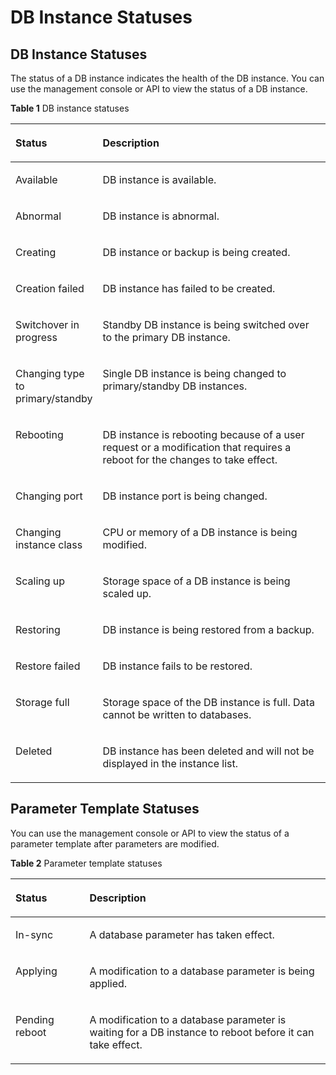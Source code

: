 # DB Instance Statuses<a name="en-us_topic_0032472291"></a>

## DB Instance Statuses<a name="sc3b964fa7fb546c4a5de6d2232f2eed3"></a>

The status of a DB instance indicates the health of the DB instance. You can use the management console or API to view the status of a DB instance.

**Table  1**  DB instance statuses

<a name="ta8e30128dae74adba4d88ae180288ac5"></a>
<table><thead align="left"><tr id="r2aaeaca2ae2a4cb5b9fbb49e5f0be784"><th class="cellrowborder" valign="top" width="22.42%" id="mcps1.2.3.1.1"><p id="acac809fed8be41ef99fe6170d519f402"><a name="acac809fed8be41ef99fe6170d519f402"></a><a name="acac809fed8be41ef99fe6170d519f402"></a><strong id="a09e05ecaf5dc42b49282b47838f2b407"><a name="a09e05ecaf5dc42b49282b47838f2b407"></a><a name="a09e05ecaf5dc42b49282b47838f2b407"></a>Status</strong></p>
</th>
<th class="cellrowborder" valign="top" width="77.58%" id="mcps1.2.3.1.2"><p id="ae4e7c52e4cd64669b9d8ddbe2fcf1001"><a name="ae4e7c52e4cd64669b9d8ddbe2fcf1001"></a><a name="ae4e7c52e4cd64669b9d8ddbe2fcf1001"></a><strong id="a97668864bf874d57b57a1c1492147784"><a name="a97668864bf874d57b57a1c1492147784"></a><a name="a97668864bf874d57b57a1c1492147784"></a>Description</strong></p>
</th>
</tr>
</thead>
<tbody><tr id="r2b715a4b06d4496187d21c3c88a2415b"><td class="cellrowborder" valign="top" width="22.42%" headers="mcps1.2.3.1.1 "><p id="accdc25b04b4047508a13e07b900a9646"><a name="accdc25b04b4047508a13e07b900a9646"></a><a name="accdc25b04b4047508a13e07b900a9646"></a>Available</p>
</td>
<td class="cellrowborder" valign="top" width="77.58%" headers="mcps1.2.3.1.2 "><p id="a49aa47c257a141ecbae664a8c93ec72a"><a name="a49aa47c257a141ecbae664a8c93ec72a"></a><a name="a49aa47c257a141ecbae664a8c93ec72a"></a>DB instance is available.</p>
</td>
</tr>
<tr id="rdc652434ec1b42239e0659c0ff1eebe4"><td class="cellrowborder" valign="top" width="22.42%" headers="mcps1.2.3.1.1 "><p id="a2fcdb91ffa7f412790c529def0d09354"><a name="a2fcdb91ffa7f412790c529def0d09354"></a><a name="a2fcdb91ffa7f412790c529def0d09354"></a>Abnormal</p>
</td>
<td class="cellrowborder" valign="top" width="77.58%" headers="mcps1.2.3.1.2 "><p id="a66fa42cfeefe4bb49b3d2852fed43c5d"><a name="a66fa42cfeefe4bb49b3d2852fed43c5d"></a><a name="a66fa42cfeefe4bb49b3d2852fed43c5d"></a>DB instance is abnormal.</p>
</td>
</tr>
<tr id="r75f245ae4f3f49ee9f57da5f4ffae2e7"><td class="cellrowborder" valign="top" width="22.42%" headers="mcps1.2.3.1.1 "><p id="a07f39b184b8e47f589cb110b159bc085"><a name="a07f39b184b8e47f589cb110b159bc085"></a><a name="a07f39b184b8e47f589cb110b159bc085"></a>Creating</p>
</td>
<td class="cellrowborder" valign="top" width="77.58%" headers="mcps1.2.3.1.2 "><p id="a64a5bd8080f24c2694b2090070917e9b"><a name="a64a5bd8080f24c2694b2090070917e9b"></a><a name="a64a5bd8080f24c2694b2090070917e9b"></a>DB instance or backup is being created.</p>
</td>
</tr>
<tr id="r62d49a4bc1444393856cceb41fb833a2"><td class="cellrowborder" valign="top" width="22.42%" headers="mcps1.2.3.1.1 "><p id="af90c5bc98fbf4a27a92f89e751b49664"><a name="af90c5bc98fbf4a27a92f89e751b49664"></a><a name="af90c5bc98fbf4a27a92f89e751b49664"></a>Creation failed</p>
</td>
<td class="cellrowborder" valign="top" width="77.58%" headers="mcps1.2.3.1.2 "><p id="a4f12fb7689be4473a4767fe050fd2aff"><a name="a4f12fb7689be4473a4767fe050fd2aff"></a><a name="a4f12fb7689be4473a4767fe050fd2aff"></a>DB instance has failed to be created.</p>
</td>
</tr>
<tr id="r5e4c08a5de1f4cd9b3b8578b1996c3cd"><td class="cellrowborder" valign="top" width="22.42%" headers="mcps1.2.3.1.1 "><p id="en-us_topic_0086557181_p997227116366"><a name="en-us_topic_0086557181_p997227116366"></a><a name="en-us_topic_0086557181_p997227116366"></a>Switchover in progress</p>
</td>
<td class="cellrowborder" valign="top" width="77.58%" headers="mcps1.2.3.1.2 "><p id="en-us_topic_0086557181_p244758916366"><a name="en-us_topic_0086557181_p244758916366"></a><a name="en-us_topic_0086557181_p244758916366"></a>Standby DB instance is being switched over to the primary DB instance.</p>
</td>
</tr>
<tr id="row8551910191517"><td class="cellrowborder" valign="top" width="22.42%" headers="mcps1.2.3.1.1 "><p id="p755141019154"><a name="p755141019154"></a><a name="p755141019154"></a>Changing type to primary/standby</p>
</td>
<td class="cellrowborder" valign="top" width="77.58%" headers="mcps1.2.3.1.2 "><p id="p15512010151516"><a name="p15512010151516"></a><a name="p15512010151516"></a>Single DB instance is being changed to primary/standby DB instances.</p>
</td>
</tr>
<tr id="rf33f49489d854ce8a1e6bcd2aee15978"><td class="cellrowborder" valign="top" width="22.42%" headers="mcps1.2.3.1.1 "><p id="aef96ea708e1e42d086b2155019bd01a4"><a name="aef96ea708e1e42d086b2155019bd01a4"></a><a name="aef96ea708e1e42d086b2155019bd01a4"></a>Rebooting</p>
</td>
<td class="cellrowborder" valign="top" width="77.58%" headers="mcps1.2.3.1.2 "><p id="a8dd46f4afd02432cb9d967fc44131dff"><a name="a8dd46f4afd02432cb9d967fc44131dff"></a><a name="a8dd46f4afd02432cb9d967fc44131dff"></a>DB instance is rebooting because of a user request or a modification that requires a reboot for the changes to take effect.</p>
</td>
</tr>
<tr id="r4b7759fc518946cabe372836b292dc5d"><td class="cellrowborder" valign="top" width="22.42%" headers="mcps1.2.3.1.1 "><p id="a8cdd715f9b0d4248ac24620085706d0c"><a name="a8cdd715f9b0d4248ac24620085706d0c"></a><a name="a8cdd715f9b0d4248ac24620085706d0c"></a>Changing port</p>
</td>
<td class="cellrowborder" valign="top" width="77.58%" headers="mcps1.2.3.1.2 "><p id="a884e93dcaf05469c99cc1b7abfe93ca4"><a name="a884e93dcaf05469c99cc1b7abfe93ca4"></a><a name="a884e93dcaf05469c99cc1b7abfe93ca4"></a>DB instance port is being changed.</p>
</td>
</tr>
<tr id="ra68e3373eb36424fa178a25a99464216"><td class="cellrowborder" valign="top" width="22.42%" headers="mcps1.2.3.1.1 "><p id="a5fcb1bb40c1249e3b3e44ca400870275"><a name="a5fcb1bb40c1249e3b3e44ca400870275"></a><a name="a5fcb1bb40c1249e3b3e44ca400870275"></a>Changing instance class</p>
</td>
<td class="cellrowborder" valign="top" width="77.58%" headers="mcps1.2.3.1.2 "><p id="acd55e347b56a4a7d8233da0a6311031e"><a name="acd55e347b56a4a7d8233da0a6311031e"></a><a name="acd55e347b56a4a7d8233da0a6311031e"></a>CPU or memory of a DB instance is being modified.</p>
</td>
</tr>
<tr id="re4116bb501694c3b976ba287856cff3d"><td class="cellrowborder" valign="top" width="22.42%" headers="mcps1.2.3.1.1 "><p id="ada41ff2498eb4bd6a9ccc1a9a8167860"><a name="ada41ff2498eb4bd6a9ccc1a9a8167860"></a><a name="ada41ff2498eb4bd6a9ccc1a9a8167860"></a>Scaling up</p>
</td>
<td class="cellrowborder" valign="top" width="77.58%" headers="mcps1.2.3.1.2 "><p id="a1b6f7026d9384c8b835745cdf0fe2101"><a name="a1b6f7026d9384c8b835745cdf0fe2101"></a><a name="a1b6f7026d9384c8b835745cdf0fe2101"></a>Storage space of a DB instance is being scaled up.</p>
</td>
</tr>
<tr id="r5bb1a9ec9bd843bfa4635374a2f3ec7b"><td class="cellrowborder" valign="top" width="22.42%" headers="mcps1.2.3.1.1 "><p id="a87a1e3b149f34514ac34f8812b2783b1"><a name="a87a1e3b149f34514ac34f8812b2783b1"></a><a name="a87a1e3b149f34514ac34f8812b2783b1"></a>Restoring</p>
</td>
<td class="cellrowborder" valign="top" width="77.58%" headers="mcps1.2.3.1.2 "><p id="a30bc1e86884441e09b97f72f05ad845f"><a name="a30bc1e86884441e09b97f72f05ad845f"></a><a name="a30bc1e86884441e09b97f72f05ad845f"></a>DB instance is being restored from a backup.</p>
</td>
</tr>
<tr id="rbfffff6b57fe4737ad0d6f6ad6e334bb"><td class="cellrowborder" valign="top" width="22.42%" headers="mcps1.2.3.1.1 "><p id="a1e1ba26f8613432a8658f447c5a67e61"><a name="a1e1ba26f8613432a8658f447c5a67e61"></a><a name="a1e1ba26f8613432a8658f447c5a67e61"></a>Restore failed</p>
</td>
<td class="cellrowborder" valign="top" width="77.58%" headers="mcps1.2.3.1.2 "><p id="aee32b8223cbc4203889d5484b2bc0b53"><a name="aee32b8223cbc4203889d5484b2bc0b53"></a><a name="aee32b8223cbc4203889d5484b2bc0b53"></a>DB instance fails to be restored.</p>
</td>
</tr>
<tr id="row16772491664"><td class="cellrowborder" valign="top" width="22.42%" headers="mcps1.2.3.1.1 "><p id="p142491329556"><a name="p142491329556"></a><a name="p142491329556"></a>Storage full</p>
</td>
<td class="cellrowborder" valign="top" width="77.58%" headers="mcps1.2.3.1.2 "><p id="p17781849464"><a name="p17781849464"></a><a name="p17781849464"></a>Storage space of the DB instance is full. Data cannot be written to databases.</p>
</td>
</tr>
<tr id="row15951182011120"><td class="cellrowborder" valign="top" width="22.42%" headers="mcps1.2.3.1.1 "><p id="p179511420191215"><a name="p179511420191215"></a><a name="p179511420191215"></a>Deleted</p>
</td>
<td class="cellrowborder" valign="top" width="77.58%" headers="mcps1.2.3.1.2 "><p id="p189511420151213"><a name="p189511420151213"></a><a name="p189511420151213"></a>DB instance has been deleted and will not be displayed in the instance list.</p>
</td>
</tr>
</tbody>
</table>

## Parameter Template Statuses<a name="sf14afc99d1fe4941b44ffca460288867"></a>

You can use the management console or API to view the status of a parameter template after parameters are modified.

**Table  2**  Parameter template statuses

<a name="t9a2b502da1bb4bc994469557920ee8d7"></a>
<table><thead align="left"><tr id="rd92b1040908f4f9ead560221e858ea56"><th class="cellrowborder" valign="top" width="23.49%" id="mcps1.2.3.1.1"><p id="a01254283ec57435c906025b4b81ac05f"><a name="a01254283ec57435c906025b4b81ac05f"></a><a name="a01254283ec57435c906025b4b81ac05f"></a><strong id="a85426a60330342b79c20fb9575072518"><a name="a85426a60330342b79c20fb9575072518"></a><a name="a85426a60330342b79c20fb9575072518"></a>Status</strong></p>
</th>
<th class="cellrowborder" valign="top" width="76.51%" id="mcps1.2.3.1.2"><p id="a78186c7fff2045b2b4855dfdb4db9f70"><a name="a78186c7fff2045b2b4855dfdb4db9f70"></a><a name="a78186c7fff2045b2b4855dfdb4db9f70"></a><strong id="a0053402df05f4db2bd0ce219cec017f6"><a name="a0053402df05f4db2bd0ce219cec017f6"></a><a name="a0053402df05f4db2bd0ce219cec017f6"></a>Description</strong></p>
</th>
</tr>
</thead>
<tbody><tr id="r7c57cd8024e34c3aa94827d4ae0e41e3"><td class="cellrowborder" valign="top" width="23.49%" headers="mcps1.2.3.1.1 "><p id="a8604e15d685b4505b12e7bfded1007fd"><a name="a8604e15d685b4505b12e7bfded1007fd"></a><a name="a8604e15d685b4505b12e7bfded1007fd"></a>In-sync</p>
</td>
<td class="cellrowborder" valign="top" width="76.51%" headers="mcps1.2.3.1.2 "><p id="en-us_topic_0086557181_p416995414358"><a name="en-us_topic_0086557181_p416995414358"></a><a name="en-us_topic_0086557181_p416995414358"></a>A database parameter has taken effect.</p>
</td>
</tr>
<tr id="rf4f5a03db63f4127b87e0994f89ebd36"><td class="cellrowborder" valign="top" width="23.49%" headers="mcps1.2.3.1.1 "><p id="a6525432e289247d39811ce2598d1c0bb"><a name="a6525432e289247d39811ce2598d1c0bb"></a><a name="a6525432e289247d39811ce2598d1c0bb"></a>Applying</p>
</td>
<td class="cellrowborder" valign="top" width="76.51%" headers="mcps1.2.3.1.2 "><p id="en-us_topic_0086557181_p924166714358"><a name="en-us_topic_0086557181_p924166714358"></a><a name="en-us_topic_0086557181_p924166714358"></a>A modification to a database parameter is being applied.</p>
</td>
</tr>
<tr id="ra825e06d59594087907c2ce1c376cc7c"><td class="cellrowborder" valign="top" width="23.49%" headers="mcps1.2.3.1.1 "><p id="ad78463f4003a409aaf247a6e6439b8e7"><a name="ad78463f4003a409aaf247a6e6439b8e7"></a><a name="ad78463f4003a409aaf247a6e6439b8e7"></a>Pending reboot</p>
</td>
<td class="cellrowborder" valign="top" width="76.51%" headers="mcps1.2.3.1.2 "><p id="a8c26b6df02894dc9b678ecc3b729a30b"><a name="a8c26b6df02894dc9b678ecc3b729a30b"></a><a name="a8c26b6df02894dc9b678ecc3b729a30b"></a>A modification to a database parameter is waiting for a DB instance to reboot before it can take effect.</p>
</td>
</tr>
</tbody>
</table>

